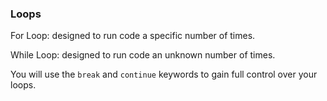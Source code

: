 ### Loops

For Loop: designed to run code a specific number of times.

While Loop: designed to run code an unknown number of times.

You will use the `break` and `continue` keywords to gain full control over your loops.
